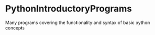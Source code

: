 # PythonIntroductoryPrograms
Many programs covering the functionality and syntax of basic python concepts

